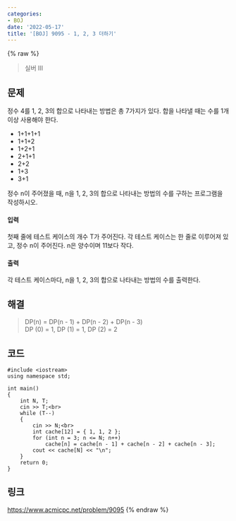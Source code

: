 ```yaml
---
categories:
- BOJ
date: '2022-05-17'
title: '[BOJ] 9095 - 1, 2, 3 더하기'
---
```


{% raw %}
> 실버 III<br>

## 문제
정수 4를 1, 2, 3의 합으로 나타내는 방법은 총 7가지가 있다. 합을 나타낼 때는 수를 1개 이상 사용해야 한다.

-   1+1+1+1
-   1+1+2
-   1+2+1
-   2+1+1
-   2+2
-   1+3
-   3+1

정수 n이 주어졌을 때, n을 1, 2, 3의 합으로 나타내는 방법의 수를 구하는 프로그램을 작성하시오.

#### 입력
첫째 줄에 테스트 케이스의 개수 T가 주어진다. 각 테스트 케이스는 한 줄로 이루어져 있고, 정수 n이 주어진다. n은 양수이며 11보다 작다.

#### 출력
각 테스트 케이스마다, n을 1, 2, 3의 합으로 나타내는 방법의 수를 출력한다.

## 해결
> DP(n) = DP(n - 1) + DP(n - 2) + DP(n - 3)<br>
> DP (0) = 1, DP (1) = 1, DP (2) = 2<br>

## 코드
```
#include <iostream>
using namespace std;

int main()
{
	int N, T;
	cin >> T;<br>
	while (T--)
	{
		cin >> N;<br>
		int cache[12] = { 1, 1, 2 };
		for (int n = 3; n <= N; n++)
			cache[n] = cache[n - 1] + cache[n - 2] + cache[n - 3];
		cout << cache[N] << "\n";
	}
	return 0;
}
```

## 링크
https://www.acmicpc.net/problem/9095
{% endraw %}